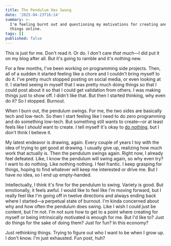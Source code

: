 ```yaml
---
title: The Pendulum Has Swung
date: '2025-04-23T16:14'
summary: >-
  I'm feeling burnt out and questioning my motivations for creating and sharing
  things online.
tags: []
published: false
---
```

This is just for me. Don't read it. Or do. I don't care _that_ much—I did put it on my blog after all. But it's going to ramble and it's nothing new.

For a few months, I've been working on programming side projects. Then, all of a sudden it started feeling like a chore and I couldn't bring myself to do it. I've pretty much stopped posting on social media, or even looking at it. I started seeing in myself that I was pretty much doing things so that I could post about it so that I could get validation from others. I was making things just to show off. I didn't like that. But then I started thinking, why even do it? So I stopped. Burnout.

When I burn out, the pendulum swings. For me, the two sides are basically tech and low-tech. So then I start feeling like I need to do zero programming and do something low-tech. But something still wants to create—or at least feels like I _should_ want to create.  I tell myself it's okay to [do nothing](https://samwarnick.com/blog/do-nothing/), but I don't think I believe it. 

My latest endeavor is drawing, again. Every couple of years I toy with the idea of trying to get good at drawing. I usually give up, realizing how much work that actually is. Then the pendulum swings again. Right now, I already feel defeated. Like, I know the pendulum will swing again, so why even try? I want to do nothing. Like nothing nothing. I feel frantic. I keep grasping for things, hoping to find whatever will keep me interested or drive me. But I have no idea, so I end up empty-handed.

Intellectually, I think it's fine for the pendulum to swing. Variety is good. But emotionally, it feels awful. I would like to feel like I'm moving forward, but I really feel like I'm going off in twelve directions and always ending back where I started—a perpetual state of burnout. I'm kinda concerned about why and how often the pendulum does swing. Like I wish I could just be content, but I'm not. I'm not sure how to get to a point where creating for myself or being intrinsically motivated is enough for me. But I'd like to? Just do things for the sake of doing them? Just for fun? In this economy?

Just rethinking things. Trying to figure out who I want to be when I grow up. I don't know. I'm just exhausted. Fun post, huh?
